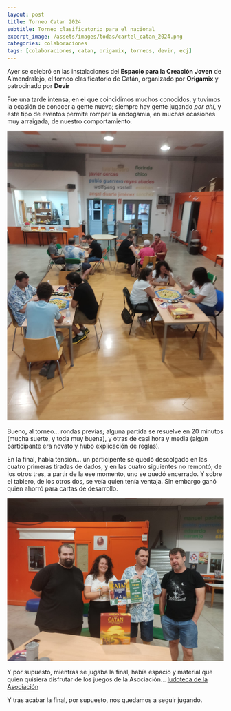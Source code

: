 ```yaml
---
layout: post
title: Torneo Catan 2024
subtitle: Torneo clasificatorio para el nacional
excerpt_image: /assets/images/todas/cartel_catan_2024.png
categories: colaboraciones
tags: [colaboraciones, catan, origamix, torneos, devir, ecj]
---
```


Ayer se celebró en las instalaciones del <b>Espacio para la Creación Joven</b> de Almendralejo, el torneo clasificatorio de Catán, organizado por <b>Origamix</b> y patrocinado por <b>Devir</b>

Fue una tarde intensa, en el que coincidimos muchos conocidos, y tuvimos la ocasión de conocer a gente nueva; siempre hay gente jugando <i>por ahí</i>, y este tipo de eventos permite romper la endogamia, en muchas ocasiones muy arraigada, de nuestro comportamiento.

![banner](/assets/images/todas/cancha_catan_2024.jpg)

Bueno, al torneo... rondas previas; alguna partida se resuelve en 20 minutos (mucha suerte, y toda muy buena), y otras de casi hora y media (algún participante era novato y hubo explicación de reglas).

En la final, había tensión... un participente se quedó descolgado en las cuatro primeras tiradas de dados, y en las cuatro siguientes no remontó; de los otros tres, a partir de la ese momento, uno se quedó encerrado. Y sobre el tablero, de los otros dos, se veía quien tenía ventaja. Sin embargo ganó quien ahorró para cartas de desarrollo.

![banner](/assets/images/todas/finalistas_catan_2024.jpg)

Y por supuesto, mientras se jugaba la final, había espacio y material que quien quisiera disfrutar de los juegos de la Asociación... [ludoteca de la Asociación](https://boardgamegeek.com/collection/user/AsociacionCSIBadajoz?rankobjecttype=subtype&rankobjectid=1&columns=title%7Cthumbnail%7Cversion%7Ccomment&geekranks=Board%20Game%20Rank&own=1&objecttype=thing&ff=1&subtype=boardgame)

Y tras acabar la final, por supuesto, nos quedamos a seguir jugando.
